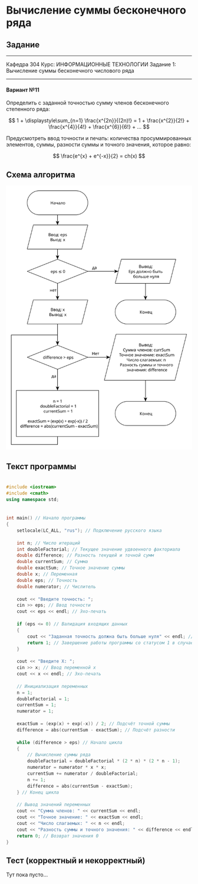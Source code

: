 # Вычисление суммы бесконечного ряда

## Задание

---

Кафедра 304    Курс: ИНФОРМАЦИОННЫЕ ТЕХНОЛОГИИ
Задание 1: Вычисление суммы бесконечного числового ряда

---

#### Вариант №11

Определить с заданной точностью сумму членов бесконечного степенного ряда:

$$ 1 + \displaystyle\sum_{n=1} \frac{x^{2n}}{(2n)!} = 1 + \frac{x^{2}}{2!} + \frac{x^{4}}{4!} + \frac{x^{6}}{6!} + ... $$

Предусмотреть ввод точности и печать: количества просуммированных элементов, суммы, разности суммы и точного значения, которое равно:

$$ \frac{e^{x} + e^{-x}}{2} = ch(x) $$

## Схема алгоритма

![Схема алгоритма](/diagram/flowchart.svg)

## Текст программы

```cpp

#include <iostream>
#include <cmath>
using namespace std;


int main() // Начало программы
{
    setlocale(LC_ALL, "rus"); // Подключение русского языка

    int n; // Число итераций
    int doubleFactorial; // Текущее значение удвоенного факториала
    double difference; // Разность текущей и точной сумм
    double currentSum; // Сумма
    double exactSum; // Точное значение суммы
    double x; // Переменная
    double eps; // Точность
    double numerator; // Числитель

    cout << "Введите точность: ";
    cin >> eps; // Ввод точности
    cout << eps << endl; // Эхо-печать

    if (eps <= 0) // Валидация входящих данных
    {
        cout << "Заданная точность должна быть больше нуля" << endl; // Вывод сообщения об ошибке
        return 1; // Завершение работы программы со статусом 1 в случае некорректности введённых данных
    }

    cout << "Введите X: ";
    cin >> x; // Ввод переменной x
    cout << x << endl; // Эхо-печать

    // Инициализация переменных
    n = 1;
    doubleFactorial = 1;
    currentSum = 1;
    numerator = 1;

    exactSum = (exp(x) + exp(-x)) / 2; // Подсчёт точной суммы
    difference = abs(currentSum - exactSum); // Подсчёт разности

    while (difference > eps) // Начало цикла
    {
        // Вычисление суммы ряда
        doubleFactorial = doubleFactorial * (2 * n) * (2 * n - 1);
        numerator = numerator * x * x;
        currentSum += numerator / doubleFactorial;
        n += 1;
        difference = abs(currentSum - exactSum);
    } // Конец цикла

    // Вывод значений переменных
    cout << "Сумма членов: " << currentSum << endl;
    cout << "Точное значение: " << exactSum << endl;
    cout << "Число слагаемых: " << n << endl;
    cout << "Разность суммы и точного значения: " << difference << endl;
    return 0; // Возврат значения 0
}

```

## Тест (корректный и некорректный)

Тут пока пусто...
